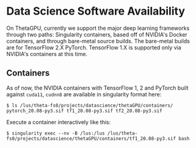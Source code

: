 # Data Science Software Availability
On ThetaGPU, currently we support the major deep learning frameworks through two paths: Singularity containers, based off of NVIDIA's Docker containers, and through bare-metal source builds. The bare-metal builds are for TensorFlow 2.X PyTorch. TensorFlow 1.X is supported only via NVIDIA's containers at this time.

## Containers
As of now, the NVIDIA containers with TensorFlow 1, 2 and PyTorch built against `cuda11`, `cudnn8` are available in singularity format here:
```
$ ls /lus/theta-fs0/projects/datascience/thetaGPU/containers/ 
pytorch_20.08-py3.sif tf1_20.08-py3.sif tf2_20.08-py3.sif
```

Execute a container interactively like this:
```
$ singularity exec --nv -B /lus:/lus /lus/theta-fs0/projects/datascience/thetaGPU/containers/tf1_20.08-py3.sif bash
```
